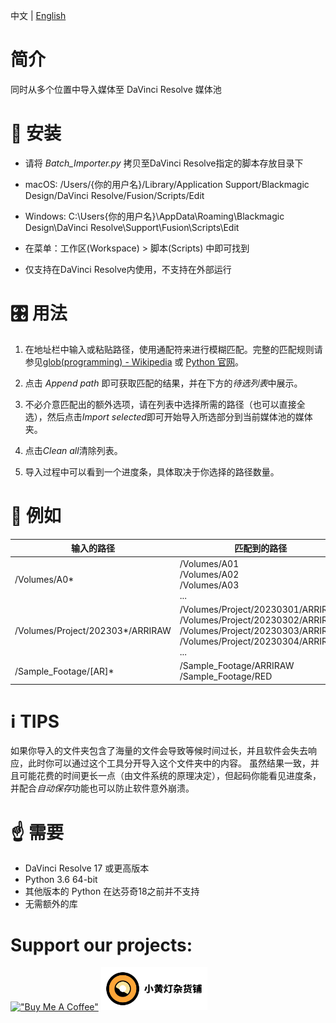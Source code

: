 中文 | [English](README_EN.md)

# 简介
同时从多个位置中导入媒体至 DaVinci Resolve 媒体池

# 🔧 安装

- 请将 *Batch_Importer.py* 拷贝至DaVinci Resolve指定的脚本存放目录下

- macOS: /Users/{你的用户名}/Library/Application Support/Blackmagic Design/DaVinci Resolve/Fusion/Scripts/Edit

- Windows: C:\Users\{你的用户名}\AppData\Roaming\Blackmagic Design\DaVinci Resolve\Support\Fusion\Scripts\Edit

- 在菜单：工作区(Workspace) > 脚本(Scripts) 中即可找到

- 仅支持在DaVinci Resolve内使用，不支持在外部运行

  

# 🎛 用法

1. 在地址栏中输入或粘贴路径，使用通配符来进行模糊匹配。完整的匹配规则请参见[glob(programming) - Wikipedia](https://en.wikipedia.org/wiki/Glob_(programming)) 或 [Python 官网](https://docs.python.org/3/library/glob.html)。

2. 点击 *Append path* 即可获取匹配的结果，并在下方的*待选列表*中展示。

3. 不必介意匹配出的额外选项，请在列表中选择所需的路径（也可以直接全选），然后点击*Import selected*即可开始导入所选部分到当前媒体池的媒体夹。

4. 点击*Clean all*清除列表。

5. 导入过程中可以看到一个进度条，具体取决于你选择的路径数量。

# 🧷 例如

|  输入的路径  |  匹配到的路径  | 不会匹配的路径 |
| --- | --- | --- |
|  /Volumes/A0*  | /Volumes/A01<br>/Volumes/A02<br>/Volumes/A03<br>...  | /Volumes/B01<br>/Volumes/B02<br>/Volumes/A12<br>... |
|  /Volumes/Project/202303*/ARRIRAW |  /Volumes/Project/20230301/ARRIRAW<br>/Volumes/Project/20230302/ARRIRAW<br>/Volumes/Project/20230303/ARRIRAW<br>/Volumes/Project/20230304/ARRIRAW<br>...  |  /Volumes/Project/20230401/ARRIRAW<br>... |
|  /Sample_Footage/[AR]* | /Sample_Footage/ARRIRAW<br>/Sample_Footage/RED | /Sample_Footage/DJI |

# ℹ️ TIPS
如果你导入的文件夹包含了海量的文件会导致等候时间过长，并且软件会失去响应，此时你可以通过这个工具分开导入这个文件夹中的内容。
虽然结果一致，并且可能花费的时间更长一点（由文件系统的原理决定），但起码你能看见进度条，并配合*自动保存*功能也可以防止软件意外崩溃。

# ☝️ 需要

- DaVinci Resolve 17 或更高版本
- Python 3.6 64-bit 
- 其他版本的 Python 在达芬奇18之前并不支持
- 无需额外的库

# Support our projects:

[!["Buy Me A Coffee"](https://www.buymeacoffee.com/assets/img/custom_images/orange_img.png)](https://www.buymeacoffee.com/zhanglaichi)
[!["小黄灯杂货铺"](https://github.com/laciechang/img/blob/master/spotlight_img/mianbaoduo_button.png)](https://mbd.pub/o/works/240920)